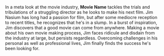 In a meta look at the movie industry, **Movie Name** tackles the trials and tribulations of a struggling director as he looks to make his next film.
Jim Nasium has long had a passion for film, but after some mediocre reception to recent titles, he recognizes that he's in a slump.
In a burst of inspiration, Jim discovers that a good movie can come from anywhere.
Making a movie about his own movie making process, Jim faces ridicule and disdain from the industry at large, but persists regardless.
Overcoming challenges in his personal as well as professional lives, Jim finally finds the success he's been looking for.
